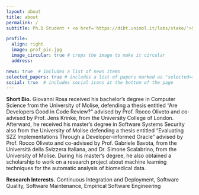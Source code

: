 ```yaml
---
layout: about
title: about
permalink: /
subtitle: Ph.D Student • <a href='https://dibt.unimol.it/labs/stake/'>STAKE Lab</a> • <a href='https://www2.dipbioter.unimol.it/'>University of Molise</a> • Italy

profile:
  align: right
  image: prof_pic.jpg
  image_circular: true # crops the image to make it circular
  address:

news: true  # includes a list of news items
selected_papers: true # includes a list of papers marked as "selected={true}"
social: true  # includes social icons at the bottom of the page
---
```


**Short Bio.** Giovanni Rosa received his bachelor’s degree in Computer Science from the University of Molise, defending a thesis entitled “Are Developers Good in Code Review?” advised by Prof. Rocco Oliveto and co-advised by Prof. Jens Krinke, from the University College of London. Afterward, he received his master’s degree in Software Systems Security also from the University of Molise defending a thesis entitled “Evaluating SZZ Implementations Through a Developer-informed Oracle” advised by Prof. Rocco Oliveto and co-advised by Prof. Gabriele Bavota, from the Università della Svizzera Italiana, and Dr. Simone Scalabrino, from the University of Molise. During his master’s degree, he also obtained a scholarship to work on a research project about machine learning techniques for the automatic analysis of biomedical data.

**Research Interests.** Continuous Integration and Deployment, Software Quality, Software Maintenance, Empirical Software Engineering
